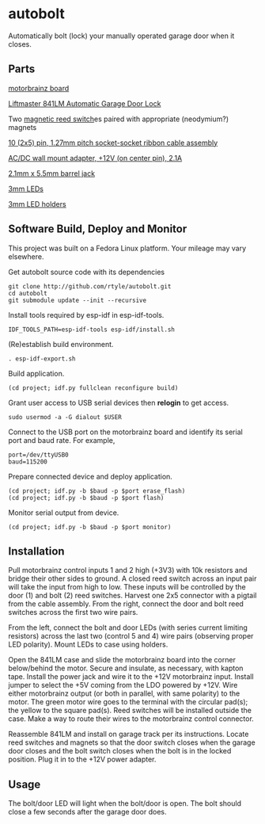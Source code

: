 # autobolt
Automatically bolt (lock) your manually operated garage door when it closes.

## Parts
[motorbrainz board](https://github.com/rtyle/motorbrainz)

[Liftmaster 841LM Automatic Garage Door Lock](https://www.amazon.com/Liftmaster-841LM-Automatic-Garage-Door/dp/B074L9JQQR)

Two [magnetic reed switch](https://www.digikey.com/en/products/detail/standex-meder-electronics/MK04-1A66B-500W/388233)es paired with appropriate (neodymium?) magnets

[10 (2x5) pin, 1.27mm pitch socket-socket ribbon cable assembly](https://www.digikey.com/en/products/detail/adafruit-industries-llc/1675/6827142)

[AC/DC wall mount adapter, +12V (on center pin), 2.1A](https://www.digikey.com/en/products/detail/cui-inc/SWI25-12-N-P5/7070093)

[2.1mm x 5.5mm barrel jack](https://www.digikey.com/en/products/detail/tensility-international-corp/54-00063/6206244)

[3mm LEDs](https://www.amazon.com/gp/product/B077XFLX13)

[3mm LED holders](https://www.amazon.com/gp/product/B07D9HCNDX)

## Software Build, Deploy and Monitor

This project was built on a Fedora Linux platform.
Your mileage may vary elsewhere.

Get autobolt source code with its dependencies

    git clone http://github.com/rtyle/autobolt.git
    cd autobolt
    git submodule update --init --recursive

Install tools required by esp-idf in esp-idf-tools.

    IDF_TOOLS_PATH=esp-idf-tools esp-idf/install.sh

(Re)establish build environment.

    . esp-idf-export.sh

Build application.

    (cd project; idf.py fullclean reconfigure build)

Grant user access to USB serial devices then **relogin** to get access.

    sudo usermod -a -G dialout $USER

Connect to the USB port on the motorbrainz board and
identify its serial port and baud rate.
For example,

    port=/dev/ttyUSB0
    baud=115200

Prepare connected device and deploy application.

    (cd project; idf.py -b $baud -p $port erase_flash)
    (cd project; idf.py -b $baud -p $port flash)

Monitor serial output from device.

    (cd project; idf.py -b $baud -p $port monitor)

## Installation

Pull motorbrainz control inputs 1 and 2 high (+3V3) with 10k resistors and bridge their other sides to ground.
A closed reed switch across an input pair will take the input from high to low.
These inputs will be controlled by the door (1) and bolt (2) reed switches.
Harvest one 2x5 connector with a pigtail from the cable assembly.
From the right, connect the door and bolt reed switches across the first two wire pairs.

From the left, connect the bolt and door LEDs (with series current limiting resistors)
across the last two (control 5 and 4) wire pairs (observing proper LED polarity).
Mount LEDs to case using holders.

Open the 841LM case and slide the motorbrainz board into the corner below/behind the motor.
Secure and insulate, as necessary, with kapton tape.
Install the power jack and wire it to the +12V motorbrainz input.
Install jumper to select the +5V coming from the LDO powered by +12V.
Wire either motorbrainz output (or both in parallel, with same polarity) to the motor.
The green motor wire goes to the terminal with the circular pad(s); the yellow to the square pad(s).
Reed switches will be installed outside the case.
Make a way to route their wires to the motorbrainz control connector.

Reassemble 841LM and install on garage track per its instructions.
Locate reed switches and magnets so that
the door switch closes when the garage door closes and
the bolt switch closes when the bolt is in the locked position.
Plug it in to the +12V power adapter.

## Usage
The bolt/door LED will light when the bolt/door is open.
The bolt should close a few seconds after the garage door does.
